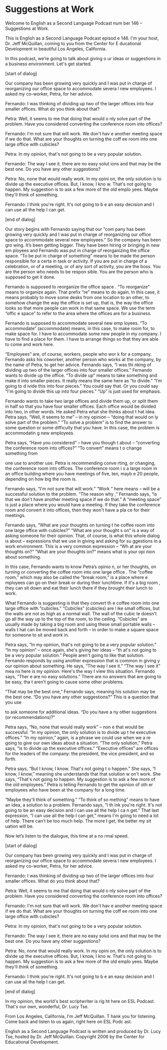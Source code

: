 # Suggestions at Work

Welcome to English as a Second Language Podcast num ber 146 – Suggestions at Work.  

This is English as a Second Language Podcast episod e 146. I'm your host, Dr. Jeff McQuillan, coming to you from the Center for E ducational Development in beautiful Los Angeles, California.  

In this podcast, we’re going to talk about giving o ur ideas or suggestions in a business environment. Let's get started.  

[start of dialog] 

Our company has been growing very quickly and I was  put in charge of reorganizing our office space to accommodate severa l new employees. I asked my co-worker, Petra, for her advice. 

Fernando: I was thinking of dividing up two of the larger offices into four smaller offices. What do you think about that?  

Petra: Well, it seems to me that doing that would o nly solve part of the problem. Have you considered converting the conference room into offices? 

Fernando: I'm not sure that will work. We don't hav e another meeting space if we do that. What are your thoughts on turning the coff ee room into one large office with cubicles? 

Petra: In my opinion, that's not going to be a very  popular solution.  

Fernando: The way I see it, there are no easy solut ions and that may be the best one. Do you have any other suggestions?  

Petra: No, none that would really work. In my opini on, the only solution is to divide up the executive offices. But, I know, I kno w. That's not going to happen. My suggestion is to ask a few more of the old emplo yees. Maybe they'll think of something. 

Fernando: I think you're right. It's not going to b e an easy decision and I can use all the help I can get. 

[end of dialog]  

 Our story begins with Fernando saying that our “com pany has been growing very quickly and I was put in charge of reorganizing our  office space to accommodate several new employees.” So the company has been gro wing. It’s been getting bigger. They have been hiring or bringing in new em ployees and Fernando was put in charge of reorganizing the office space. “To  be put in charge of something” means to be made the person responsible for a certa in task or activity. If you are put in charge of a celebration, or of a meeting, or  of any sort of activity, you are the boss. You are the person who needs to be respon sible. You are the person who is supposed to get it done.  

Fernando is supposed to reorganize the office space . “To reorganize” means to organize again. That prefix “re” means to do again.  In this case, it means probably to move some desks from one location to an other, to somehow change the way the office is set up, that is, the way the office looks so that more people can work in that same space. We use the term “offic e space” to refer to the area where the offices are for a business.  

Fernando is supposed to accommodate several new emp loyees. “To accommodate” (accommodate) means, in this case, to make room for, to make space for. I have to accommodate some new people in  my company. I have to find a place for them. I have to arrange things so that they are able to come and work here.  

“Employees” are, of course, workers, people who wor k for a company. Fernando asks his coworker, another person who works at the company, by the name of Petra, to get her advice. Fernando says, “I was thi nking of dividing up two of the larger offices into four smaller offices.” Fernando  wants to divide up the office. “To divide up” means to take something and make it into smaller pieces. It really means the same here as “to divide.” “I’m going to d ivide this into four pieces.” You could say that. Or you could say “I'm going to divide this up into four pieces.” “Up” is just used for emphasis.  

Fernando wants to take two large offices and divide  them up, or split them in half so that you have four smaller offices. Each office would be divided into two, in other words. He asked Petra what she thinks about t hat idea. Petra says, “Well, it seems to me” – in my opinion – “doing that would on ly solve part of the problem.” “To solve a problem” is to find the answer to some question or some difficulty that you have. In this case, the problem is accommodatin g new employees. 

Petra says, “Have you considered” – have you though t about – “converting the conference room into offices?” “To convert” means t o change something from  

one use to another use. Petra is recommending conve rting, or changing, the conference room into offices. The conference room i s a large room in an office building where you have meetings of five, ten, mayb e 20 people, depending on how big the room is.  

Fernando says, “I'm not sure that will work.” “Work ” here means – will be a successful solution to the problem. “The reason why ,” Fernando says, “is that we don't have another meeting space if we do that.” A “meeting space” is just a place where you would have a meeting. If they take the conference room and convert it into offices, then they won't have a pla ce for their meetings.  

Fernando says, “What are your thoughts on turning t he coffee room into one large office with cubicles?” “What are your thought s on” is a way of asking someone for their opinion. That, of course, is what  this whole dialog is about – expressions that we use in giving and asking for su ggestions in a work environment. This is a very common expression – “Wh at are your thoughts on?” “What are your thoughts on?” means what is your opi nion about something.  

In this case, Fernando wants to know Petra’s opinio n, or her thoughts, on turning or converting the coffee room into one large office . The “coffee room,” which may also be called the “break room,” is a place where e mployees can go on their break or during their lunchtime. If it's a big room , they can sit down and eat their lunch there if they brought their lunch to work.  

What Fernando is suggesting is that they convert th e coffee room into one large office with “cubicles.” “Cubicles” (cubicles) are l ike small offices, but the walls are not as high as a normal wall. The wall of the cubic le doesn't go all the way up to the top of the room, to the ceiling. “Cubicles” are  usually made by taking a big room and using these small portable walls – walls t hat can be moved back and forth – in order to make a square space for someone  to sit and work in.  

Petra says, “In my opinion, that's not going to be a very popular solution.” “In my opinion” – once again, she's giving her ideas – “th at's not going to be a very popular solution.” People aren't going to like that  solution. Fernando responds by using another expression that is common in giving y our opinion about something. He says, “The way I see it.” “The way I see it” mea ns here is my opinion. Here's the way I view this situation. Fernando says, “Ther e are no easy solutions.” There are no answers that are going to be easy, tha t aren’t going to cause some other problems.  

“That may be the best one,” Fernando says, meaning his solution may be the best one. “Do you have any other suggestions?” This  is a question that you use  

to ask someone for additional ideas. “Do you have a ny other suggestions (or recommendations)?”  

Petra says, “No, none that would really work” – non e that would be successful. “In my opinion, the only solution is to divide up t he executive offices.” “In my opinion,” again, is a phrase we could use when we a re going to give our own ideas about a situation. “The only solution,” Petra  says, “is to divide up the executive offices.” “Executive offices” are offices  for the leaders of the company: the president, the vice president, and so forth.  

Petra says, “But I know, I know. That's not going t o happen.” She says, “I know, I know,” meaning she understands that that solution w on't work. She says, “That's not going to happen. My suggestion is to ask a few more of the old employees.” Petra is telling Fernando to get the opinion of oth er employees who have been at the company for a long time.  

“Maybe they'll think of something.” “To think of so mething” means to have an idea, a solution to a problem. Fernando says, “I th ink you're right. It's not going to be an easy decision and I can use all the help I ca n get.” That last expression, “I can use all the help I can get,” means I'm going to  need a lot of help. There can't be too much help. The more I get, the better my sit uation will be. 

Now let’s listen to the dialogue, this time at a no rmal speed.  

[start of dialog] 

Our company has been growing very quickly and I was  put in charge of reorganizing our office space to accommodate severa l new employees. I asked my co-worker, Petra, for her advice. 

Fernando: I was thinking of dividing up two of the larger offices into four smaller offices. What do you think about that?  

Petra: Well, it seems to me that doing that would o nly solve part of the problem. Have you considered converting the conference room into offices? 

Fernando: I'm not sure that will work. We don't hav e another meeting space if we do that. What are your thoughts on turning the coff ee room into one large office with cubicles? 

Petra: In my opinion, that's not going to be a very  popular solution.   

 Fernando: The way I see it, there are no easy solut ions and that may be the best one. Do you have any other suggestions?  

Petra: No, none that would really work. In my opini on, the only solution is to divide up the executive offices. But, I know, I kno w. That's not going to happen. My suggestion is to ask a few more of the old emplo yees. Maybe they'll think of something. 

Fernando: I think you're right. It's not going to b e an easy decision and I can use all the help I can get. 

[end of dialog] 

In my opinion, the world's best scriptwriter is rig ht here on ESL Podcast. That's our own, wonderful, Dr. Lucy Tse. 

From Los Angeles, California, I'm Jeff McQuillan. T hank you for listening. Come back and listen to us again, right here on ESL Podc ast. 

English as a Second Language Podcast is written and  produced by Dr. Lucy Tse, hosted by Dr. Jeff McQuillan. Copyright 2006 by the  Center for Educational Development.

